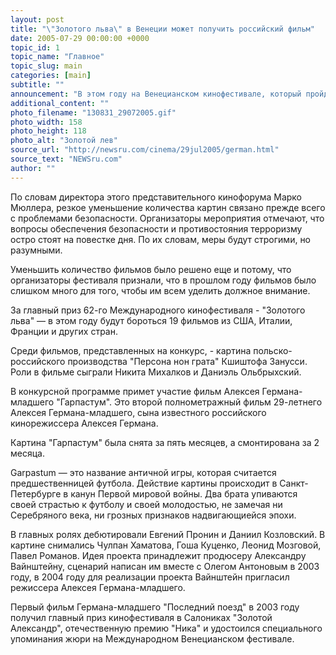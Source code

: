 ```yaml
---
layout: post
title: "\"Золотого льва\" в Венеции может получить российский фильм"
date: 2005-07-29 00:00:00 +0000
topic_id: 1
topic_name: "Главное"
topic_slug: main
categories: [main]
subtitle: ""
announcement: "В этом году на Венецианском кинофестивале, который пройдет с 31 августа по 10 сентября, будет представлено 54 полнометражных фильма, сообщает АР. В прошлом году картин было 71."
additional_content: ""
photo_filename: "130831_29072005.gif"
photo_width: 158
photo_height: 118
photo_alt: "Золотой лев"
source_url: "http://newsru.com/cinema/29jul2005/german.html"
source_text: "NEWSru.com"
author: ""
---
```

По словам директора этого представительного кинофорума Марко Мюллера, резкое уменьшение количества картин связано прежде всего с проблемами безопасности. Организаторы мероприятия отмечают, что вопросы обеспечения безопасности и противостояния терроризму остро стоят на повестке дня. По их словам, меры будут строгими, но разумными.

Уменьшить количество фильмов было решено еще и потому, что организаторы фестиваля признали, что в прошлом году фильмов было слишком много для того, чтобы им всем уделить должное внимание.

За главный приз 62-го Международного кинофестиваля - "Золотого льва" &mdash; в этом году будут бороться 19 фильмов из США, Италии, Франции и других стран.

Среди фильмов, представленных на конкурс, - картина польско-российского производства "Персона нон грата" Кшиштофа Занусси. Роли в фильме сыграли Никита Михалков и Даниэль Ольбрыхский.

В конкурсной программе примет участие фильм Алексея Германа-младшего "Гарпастум". Это второй полнометражный фильм 29-летнего Алексея Германа-младшего, сына известного российского кинорежиссера Алексея Германа.

Картина "Гарпастум" была снята за пять месяцев, а смонтирована за 2 месяца.

Garpastum &mdash; это название античной игры, которая считается предшественницей футбола. Действие картины происходит в Санкт-Петербурге в канун Первой мировой войны. Два брата упиваются своей страстью к футболу и своей молодостью, не замечая ни Серебряного века, ни грозных признаков надвигающиейся эпохи.

В главных ролях дебютировали Евгений Пронин и Даниил Козловский. В картине снимались Чулпан Хаматова, Гоша Куценко, Леонид Мозговой, Павел Романов. Идея проекта принадлежит продюсеру Александру Вайнштейну, сценарий написан им вместе с Олегом Антоновым в 2003 году, в 2004 году для реализации проекта Вайнштейн пригласил режиссера Алексея Германа-младшего.

Первый фильм Германа-младшего "Последний поезд" в 2003 году получил главный приз кинофестиваля в Салониках "Золотой Александр", отечественную премию "Ника" и удостоился специального упоминания жюри на Международном Венецианском фестивале.
